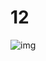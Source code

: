 # 12

![img](https://user-images.githubusercontent.com/58134273/125332532-bc072700-e37b-11eb-843a-093c3893bd34.png)

